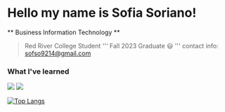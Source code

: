 # Hello my name is Sofia Soriano!
** Business Information Technology **
> Red River College Student
'''
Fall 2023 Graduate :smiley:
'''
contact info: sofso9214@gmail.com

### What I've learned 

<img src="https://img.shields.io/badge/Java-007396?style=flat-square&logo=java&logoColor=white"/> 


<img src="https://img.shields.io/badge/Html5-E34F26?style=flat-square&logo=html5&logoColor=white"/>

[![Top Langs](https://github-readme-stats.vercel.app/api/top-langs/?username=sofso92&layout=compact)](https://github.com/anuraghazra/github-readme-stats)
